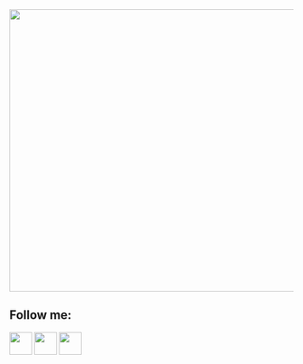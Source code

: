 <img src="file:///C:/Users/buitr/Downloads/Welcome%20to%20my%20Github..gif" width="1400" height="500">


## Follow me: 
[<img src="https://dw-iconusers.flaticon.com/48920/48920848/1627657751649.svg?token=exp=1627658740~hmac=e995834beecef5043a411d4d6166483f" width="40" height="40">](https://www.facebook.com/buitranngocly) [<img src="https://image.flaticon.com/icons/png/512/1384/1384063.png" width="40" height="40">](https://www.instagram.com/ngocly_001/) [<img src="https://dw-iconusers.flaticon.com/48920/48920848/1627657616656.svg?token=exp=1627658542~hmac=3153bba69dc43742187b991f91455338" width="40" height="40">](https://www.linkedin.com/in/ngọc-ly-bùi-trần-6642a31ba) 




